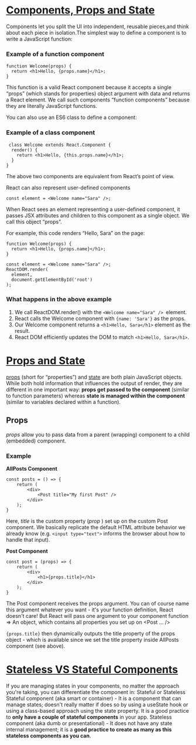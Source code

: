 # [Components, Props and State](https://reactjs.org/docs/components-and-props.html)

Components let you split the UI into independent, reusable pieces,and think about each piece in isolation.The simplest way to define a component is to write a JavaScript function:

### Example of a function component

```
function Welcome(props) {
  return <h1>Hello, {props.name}</h1>;
}
```

This function is a valid React component because it accepts a single “props” (which stands for properties) object argument with data and returns a React element. 
We call such components “function components” because they are literally JavaScript functions.

You can also use an ES6 class to define a component:

### Example of a class component

```
 class Welcome extends React.Component {
  render() {
    return <h1>Hello, {this.props.name}</h1>;
  }
}
```
The above two components are equivalent from React’s point of view.

React can also represent user-defined components

```
const element = <Welcome name="Sara" />;

```

When React sees an element representing a user-defined component, it passes JSX attributes and children to this component as a single object. We call this object “props”.

For example, this code renders “Hello, Sara” on the page:

```
function Welcome(props) {
  return <h1>Hello, {props.name}</h1>;
}

const element = <Welcome name="Sara" />;
ReactDOM.render(
  element,
  document.getElementById('root')
);

```

### What happens in the above example

1. We call ReactDOM.render() with the `<Welcome name="Sara" /> `element.
2. React calls the Welcome component with `{name: 'Sara'}` as the props.
3. Our Welcome component returns a `<h1>Hello, Sara</h1>` element as the result.
4. React DOM efficiently updates the DOM to match `<h1>Hello, Sara</h1>`.



# [Props and State](https://reactjs.org/docs/faq-state.html#what-is-the-difference-between-state-and-props)

[props](https://reactjs.org/docs/components-and-props.html) (short for “properties”) and [state](https://reactjs.org/docs/state-and-lifecycle.html) are both plain JavaScript objects. While both hold information that influences the output of render, they are different in one important way: **props get passed to the component** (similar to function parameters) whereas **state is managed within the component** (similar to variables declared within a function).

## Props

*props*  allow you to pass data from a parent (wrapping) component to a child (embedded) component.

### Example

**AllPosts Component**

```
const posts = () => {
    return (
        <div>
            <Post title="My first Post" />
        </div>
    );
}

```

Here, _title_  is the custom property (_prop_ ) set up on the custom Post  component. We basically replicate the default HTML attribute behavior we already know (e.g. `<input type="text">` informs the browser about how to handle that input).

**Post Component**

```
const post = (props) => {
    return (
        <div>
            <h1>{props.title}</h1>
        </div>
    );
}

```

The Post  component receives the props  argument. You can of course name this argument whatever you want - it's your function definition, React doesn't care! But React will pass one argument to your component function => An object, which contains all properties you set up on <Post ... /> 

`{props.title}`  then dynamically outputs the title  property of the props  object - which is available since we set the title  property inside AllPosts  component (see above).

# [Stateless VS Stateful Components](https://reactjs.org/docs/state-and-lifecycle.html)

If you are managing states in your components, no matter the approach you're taking, you can differentiate the component in: Stateful or Stateless
Stateful component (aka smart or container) - It is a component that can manage states; doesn't really matter if does so by using a useState hook or using a class-based approach using the state property. It is a good practice to **only have a couple of stateful components** in your app.
Stateless component (aka dumb or presentational) - It does not have any state internal management; it is a **good practice to create as many as this stateless components as you can**.